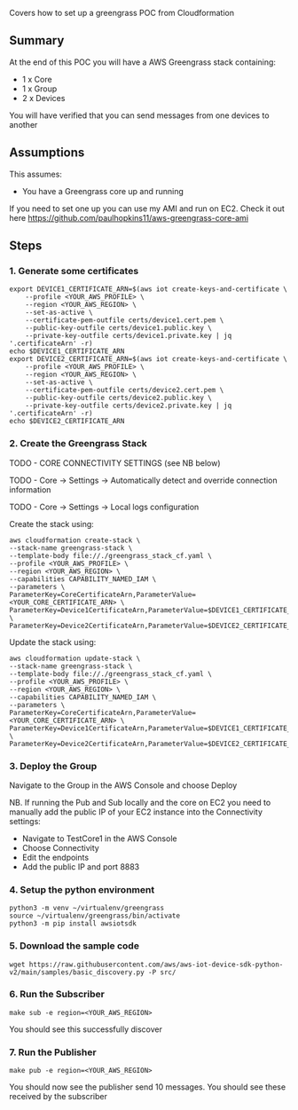 Covers how to set up a greengrass POC from Cloudformation

## Summary

At the end of this POC you will have a AWS Greengrass stack containing:

* 1 x Core
* 1 x Group
* 2 x Devices

You will have verified that you can send messages from one devices to another

## Assumptions

This assumes:

* You have a Greengrass core up and running

If you need to set one up you can use my AMI and run on EC2. Check it out here https://github.com/paulhopkins11/aws-greengrass-core-ami

## Steps

### 1. Generate some certificates

```
export DEVICE1_CERTIFICATE_ARN=$(aws iot create-keys-and-certificate \
    --profile <YOUR_AWS_PROFILE> \
    --region <YOUR_AWS_REGION> \
    --set-as-active \
    --certificate-pem-outfile certs/device1.cert.pem \
    --public-key-outfile certs/device1.public.key \
    --private-key-outfile certs/device1.private.key | jq '.certificateArn' -r)
echo $DEVICE1_CERTIFICATE_ARN
export DEVICE2_CERTIFICATE_ARN=$(aws iot create-keys-and-certificate \
    --profile <YOUR_AWS_PROFILE> \
    --region <YOUR_AWS_REGION> \
    --set-as-active \
    --certificate-pem-outfile certs/device2.cert.pem \
    --public-key-outfile certs/device2.public.key \
    --private-key-outfile certs/device2.private.key | jq '.certificateArn' -r)
echo $DEVICE2_CERTIFICATE_ARN
```

### 2. Create the Greengrass Stack
TODO - CORE CONNECTIVITY SETTINGS (see NB below)

TODO - Core -> Settings -> Automatically detect and override connection information

TODO - Core -> Settings -> Local logs configuration

Create the stack using:
```
aws cloudformation create-stack \
--stack-name greengrass-stack \
--template-body file://./greengrass_stack_cf.yaml \
--profile <YOUR_AWS_PROFILE> \
--region <YOUR_AWS_REGION> \
--capabilities CAPABILITY_NAMED_IAM \
--parameters \
ParameterKey=CoreCertificateArn,ParameterValue=<YOUR_CORE_CERTIFICATE_ARN> \
ParameterKey=Device1CertificateArn,ParameterValue=$DEVICE1_CERTIFICATE_ARN \
ParameterKey=Device2CertificateArn,ParameterValue=$DEVICE2_CERTIFICATE_ARN
```

Update the stack using:

```
aws cloudformation update-stack \
--stack-name greengrass-stack \
--template-body file://./greengrass_stack_cf.yaml \
--profile <YOUR_AWS_PROFILE> \
--region <YOUR_AWS_REGION> \
--capabilities CAPABILITY_NAMED_IAM \
--parameters \
ParameterKey=CoreCertificateArn,ParameterValue=<YOUR_CORE_CERTIFICATE_ARN> \
ParameterKey=Device1CertificateArn,ParameterValue=$DEVICE1_CERTIFICATE_ARN \
ParameterKey=Device2CertificateArn,ParameterValue=$DEVICE2_CERTIFICATE_ARN
```

### 3. Deploy the Group

Navigate to the Group in the AWS Console and choose Deploy

NB. If running the Pub and Sub locally and the core on EC2 you need to manually add the public IP of your EC2 instance into the Connectivity settings:
* Navigate to TestCore1 in the AWS Console
* Choose Connectivity
* Edit the endpoints
* Add the public IP and port 8883

### 4. Setup the python environment

```
python3 -m venv ~/virtualenv/greengrass
source ~/virtualenv/greengrass/bin/activate 
python3 -m pip install awsiotsdk
```

### 5. Download the sample code

```
wget https://raw.githubusercontent.com/aws/aws-iot-device-sdk-python-v2/main/samples/basic_discovery.py -P src/
```

### 6. Run the Subscriber

```
make sub -e region=<YOUR_AWS_REGION>
```

You should see this successfully discover

### 7. Run the Publisher

```
make pub -e region=<YOUR_AWS_REGION>
```

You should now see the publisher send 10 messages. You should see these received by the subscriber
